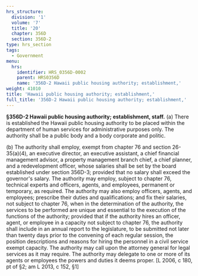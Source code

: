 ```yaml
---
hrs_structure:
  division: '1'
  volume: '7'
  title: '20'
  chapter: 356D
  section: 356D-2
type: hrs_section
tags:
  - Government
menu:
  hrs:
    identifier: HRS_0356D-0002
    parent: HRS0356D
    name: '356D-2 Hawaii public housing authority; establishment,'
weight: 41010
title: 'Hawaii public housing authority; establishment,'
full_title: '356D-2 Hawaii public housing authority; establishment,'
---
```

**§356D-2 Hawaii public housing authority; establishment, staff.** (a) There is established the Hawaii public housing authority to be placed within the department of human services for administrative purposes only. The authority shall be a public body and a body corporate and politic.

(b) The authority shall employ, exempt from chapter 76 and section 26-35(a)(4), an executive director, an executive assistant, a chief financial management advisor, a property management branch chief, a chief planner, and a redevelopment officer, whose salaries shall be set by the board established under section 356D-3; provided that no salary shall exceed the governor's salary. The authority may employ, subject to chapter 76, technical experts and officers, agents, and employees, permanent or temporary, as required. The authority may also employ officers, agents, and employees; prescribe their duties and qualifications; and fix their salaries, not subject to chapter 76, when in the determination of the authority, the services to be performed are unique and essential to the execution of the functions of the authority; provided that if the authority hires an officer, agent, or employee in a capacity not subject to chapter 76, the authority shall include in an annual report to the legislature, to be submitted not later than twenty days prior to the convening of each regular session, the position descriptions and reasons for hiring the personnel in a civil service exempt capacity. The authority may call upon the attorney general for legal services as it may require. The authority may delegate to one or more of its agents or employees the powers and duties it deems proper. [L 2006, c 180, pt of §2; am L 2013, c 152, §1]